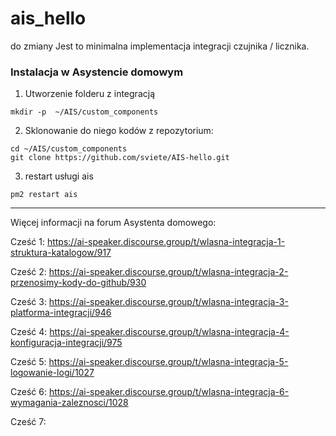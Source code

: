 # ais_hello

do zmiany
Jest to minimalna implementacja integracji czujnika / licznika.

### Instalacja w Asystencie domowym

1. Utworzenie folderu z integracją

```
mkdir -p  ~/AIS/custom_components
```

2. Sklonowanie do niego kodów z repozytorium:

```
cd ~/AIS/custom_components
git clone https://github.com/sviete/AIS-hello.git
```

3. restart usługi ais

```
pm2 restart ais

```
------------------------------------------------------
Więcej informacji na forum Asystenta domowego:

Cześć 1:
https://ai-speaker.discourse.group/t/wlasna-integracja-1-struktura-katalogow/917

Cześć 2:
https://ai-speaker.discourse.group/t/wlasna-integracja-2-przenosimy-kody-do-github/930

Cześć 3:
https://ai-speaker.discourse.group/t/wlasna-integracja-3-platforma-integracji/946

Cześć 4:
https://ai-speaker.discourse.group/t/wlasna-integracja-4-konfiguracja-integracji/975

Cześć 5:
https://ai-speaker.discourse.group/t/wlasna-integracja-5-logowanie-logi/1027

Cześć 6:
https://ai-speaker.discourse.group/t/wlasna-integracja-6-wymagania-zaleznosci/1028

Cześć 7:
